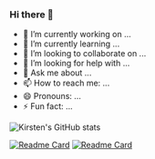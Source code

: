### Hi there 👋

<!--
**kirsten-tay/kirsten-tay** is a ✨ _special_ ✨ repository because its `README.md` (this file) appears on your GitHub profile.

Here are some ideas to get you started:
-->

- 🔭 I’m currently working on ...
- 🌱 I’m currently learning ...
- 👯 I’m looking to collaborate on ...
- 🤔 I’m looking for help with ...
- 💬 Ask me about ...
- 📫 How to reach me: ...
- 😄 Pronouns: ...
- ⚡ Fun fact: ...


![Kirsten's GitHub stats](https://github-readme-stats.vercel.app/api?username=kirsten-tay&show_icons=true&theme=radical)

[![Readme Card](https://github-readme-stats.vercel.app/api/pin/?username=kirsten-tay&repo=spectrum-iot)](https://github.com/kirsten-tay/spectrum-iot) 
[![Readme Card](https://github-readme-stats.vercel.app/api/pin/?username=kirsten-tay&repo=khoby-web-one)](https://github.com/kirsten-tay/khoby-web-one)
